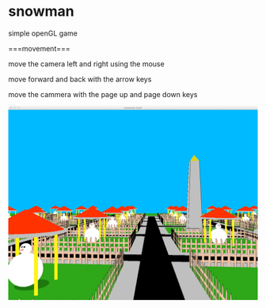 snowman
=======

simple openGL game

===movement===

move the camera left and right using the mouse

move forward and back with the arrow keys

move the cammera with the page up and page down keys

![screenshot](https://github.com/kylelk/snowman/raw/master/snowman_land.png "screenshot")
